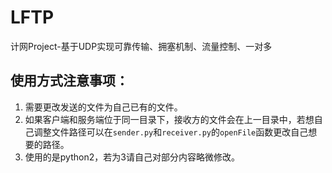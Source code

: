 # LFTP
计网Project-基于UDP实现可靠传输、拥塞机制、流量控制、一对多

## 使用方式注意事项：
   1. 需要更改发送的文件为自己已有的文件。
   2. 如果客户端和服务端位于同一目录下，接收方的文件会在上一目录中，若想自己调整文件路径可以在`sender.py`和`receiver.py`的`openFile`函数更改自己想要的路径。 
   3. 使用的是python2，若为3请自己对部分内容略微修改。
